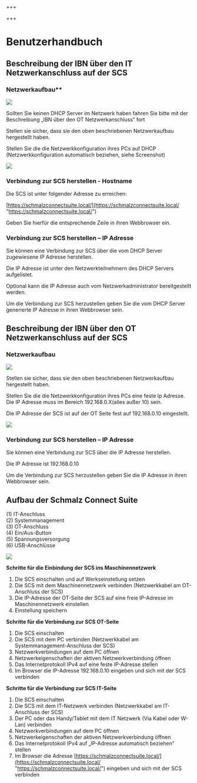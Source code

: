 +++

+++
# Benutzerhandbuch

## Beschreibung der IBN über den IT Netzwerkanschluss auf der SCS

### Netzwerkaufbau**

![](/Bild2.png)

Sollten Sie keinen DHCP Server im Netzwerk haben fahren Sie bitte mit der Beschreibung „IBN über den OT  Netzwerkanschluss“ fort

Stellen sie sicher, dass sie den oben beschriebenen Netzwerkaufbau hergestellt haben.

Stellen Sie die die Netzwerkkonfiguration ihres PCs auf DHCP (Netzwerkkonfiguration automatisch beziehen, siehe Screenshot)

![](/Bild3.png)

### Verbindung zur SCS herstellen - Hostname

Die SCS ist unter folgender Adresse zu erreichen:

[https://schmalzconnectsuite.local/](https://schmalzconnectsuite.local/ "https://schmalzconnectsuite.local/")

Geben Sie hierfür die entsprechende Zeile in ihren Webbrowser ein.

### Verbindung zur SCS herstellen – IP Adresse

Sie können eine Verbindung zur SCS über die vom DHCP Server zugewiesene IP Adresse herstellen.

Die IP Adresse ist unter den Netzwerkteilnehmern des DHCP Servers aufgelistet.

Optional kann die IP Adresse auch vom Netzwerkadministrator bereitgestellt werden.

Um die Verbindung zur SCS herzustellen geben Sie die vom DHCP Server generierte IP Adresse in ihren Webbrowser sein.

## Beschreibung der IBN über den OT Netzwerkanschluss auf der SCS

### Netzwerkaufbau

![](/Bild4.png)

Stellen sie sicher, dass sie den oben beschriebenen Netzwerkaufbau hergestellt haben.

Stellen Sie die die Netzwerkkonfiguration ihres PCs eine feste Ip Adresse. Die IP Adresse muss im Bereich 192.168.0.X(alles außer 10) sein.

Die IP Adresse der SCS ist auf der OT Seite fest auf 192.168.0.10 eingestellt.

![](/Bild5.png)

### Verbindung zur SCS herstellen – IP Adresse

Sie können eine Verbindung zur SCS über die IP Adresse herstellen.

Die IP Adresse ist 192.168.0.10

Um die Verbindung zur SCS herzustellen geben Sie die IP Adresse in ihren Webbrowser sein.

## Aufbau der Schmalz Connect Suite

(1) IT-Anschluss  
(2) Systemmanagement  
(3) OT-Anschluss  
(4) Ein/Aus-Button  
(5) Spannungsversorgung  
(6) USB-Anschlüsse

![](/aufbau-scs.png)

**Schritte für die Einbindung der SCS ins Maschinennetzwerk**

1. Die SCS einschalten und auf Werkseinstellung setzen
2. Die SCS mit dem Maschinennetzwerk verbinden (Netzwerkkabel am OT-Anschluss der SCS)
3. Die IP-Adresse der OT-Seite der SCS auf eine freie IP-Adresse im Maschinennetzwerk einstellen
4. Einstellung speichern

**Schritte für die Verbindung zur SCS OT-Seite**

1. Die SCS einschalten
2. Die SCS mit dem PC verbinden (Netzwerkkabel am Systemmanagement-Anschluss der SCS)
3. Netzwerkverbindungen auf dem PC öffnen
4. Netzwerkeigenschaften der aktiven Netzwerkverbindung öffnen
5. Das Internetprotokoll IPv4 auf eine feste IP-Adresse stellen
6. Im Browser die IP-Adresse 192.168.0.10 eingeben und sich mit der SCS verbinden

**Schritte für die Verbindung zur SCS IT-Seite**

1. Die SCS einschalten
2. Die SCS mit dem IT-Netzwerk verbinden (Netzwerkkabel am IT-Anschluss der SCS)
3. Der PC oder das Handy/Tablet mit dem IT Netzwerk (Via Kabel oder W-Lan) verbinden
4. Netzwerkverbindungen auf dem PC öffnen
5. Netzwerkeigenschaften der aktiven Netzwerkverbindung öffnen
6. Das Internetprotokoll IPv4 auf „IP-Adresse automatisch beziehen“ stellen
7. Im Browser die Adresse [https://schmalzconnectsuite.local/](https://schmalzconnectsuite.local/ "https://schmalzconnectsuite.local/") eingeben und sich mit der SCS verbinden